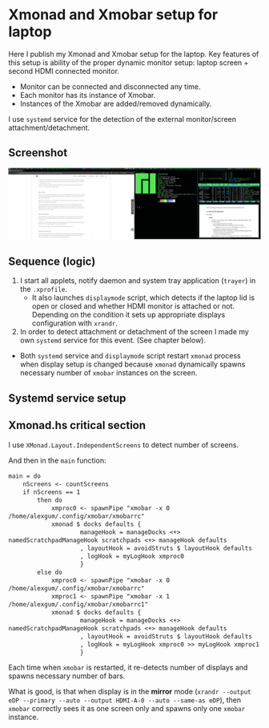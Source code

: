 # Xmonad and Xmobar setup for laptop

Here I publish my Xmonad and Xmobar setup for the laptop.
Key features of this setup is ability of the proper dynamic monitor setup: laptop screen + second HDMI connected monitor.

- Monitor can be connected and disconnected any time.
- Each monitor has its instance of Xmobar.
- Instances of the Xmobar are added/removed dynamically.

I use `systemd` service for the detection of the external monitor/screen attachment/detachment.

## Screenshot

![Dual screen shot](screenshot/dual_screen.png)

## Sequence (logic)

1. I start all applets, notify daemon and system tray application (`trayer`) in the `.xprofile`.
    - It also launches `displaymode` script, which detects if the laptop lid is open or closed and whether HDMI monitor is attached or not. Depending on the condition it sets up appropriate displays configuration with `xrandr`.
2. In order to detect attachment or detachment of the screen I made my own `systemd` service for this event. (See chapter below).
  - Both `systemd` service and `displaymode` script restart `xmonad` process when display setup is changed because `xmonad` dynamically spawns necessary number of `xmobar` instances on the screen.

## Systemd service setup

## Xmonad.hs critical section

I use `XMonad.Layout.IndependentScreens` to detect number of screens.

And then in the `main` function:

```
main = do
    nScreens <- countScreens
    if nScreens == 1
        then do 
            xmproc0 <- spawnPipe "xmobar -x 0 /home/alexgum/.config/xmobar/xmobarrc"
            xmonad $ docks defaults {
                    manageHook = manageDocks <+> namedScratchpadManageHook scratchpads <+> manageHook defaults
                    , layoutHook = avoidStruts $ layoutHook defaults
                    , logHook = myLogHook xmproc0
                    }
        else do
            xmproc0 <- spawnPipe "xmobar -x 0 /home/alexgum/.config/xmobar/xmobarrc"
            xmproc1 <- spawnPipe "xmobar -x 1 /home/alexgum/.config/xmobar/xmobarrc1"
            xmonad $ docks defaults {
                    manageHook = manageDocks <+> namedScratchpadManageHook scratchpads <+> manageHook defaults
                    , layoutHook = avoidStruts $ layoutHook defaults
                    , logHook = myLogHook xmproc0 >> myLogHook xmproc1
                    }
```

Each time when `xmobar` is restarted, it re-detects number of displays and spawns necessary number of bars.

What is good, is that when display is in the **mirror** mode (`xrandr --output eDP --primary --auto --output HDMI-A-0 --auto --same-as eDP`), then `xmobar` correctly sees it as one screen only and spawns only one `xmobar` instance.
